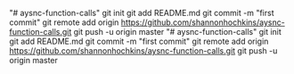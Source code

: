 "# aysnc-function-calls"    git init   git add README.md   git commit -m "first commit"   git remote add origin https://github.com/shannonhochkins/aysnc-function-calls.git   git push -u origin master 
"# aysnc-function-calls"    git init   git add README.md   git commit -m "first commit"   git remote add origin https://github.com/shannonhochkins/aysnc-function-calls.git   git push -u origin master 
